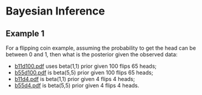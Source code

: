 # Bayesian Inference

## Example 1

For a flipping coin example, assuming the probability to get the head can be between 0 and 1,
then what is the posterior given the observed data:

- [b11d100.pdf](b11d100.pdf) uses beta(1,1) prior given 100 flips 65 heads;
- [b55d100.pdf](b55d100.pdf) is beta(5,5) prior given 100 flips 65 heads;
- [b11d4.pdf](b11d4.pdf) is beta(1,1) prior given 4 flips 4 heads;
- [b55d4.pdf](b55d4.pdf) is beta(5,5) prior given 4 flips 4 heads.

